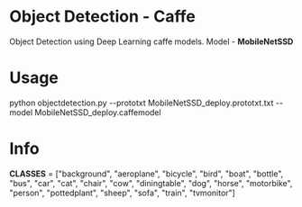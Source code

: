 # Object Detection - Caffe
Object Detection using Deep Learning caffe models.
Model - **MobileNetSSD**

# Usage

python objectdetection.py --prototxt MobileNetSSD_deploy.prototxt.txt --model MobileNetSSD_deploy.caffemodel

# Info

**CLASSES** = ["background", "aeroplane", "bicycle", "bird", "boat",
           "bottle", "bus", "car", "cat", "chair", "cow", "diningtable",
           "dog", "horse", "motorbike", "person", "pottedplant", "sheep",
           "sofa", "train", "tvmonitor"]
           
